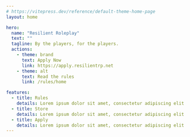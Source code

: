 ```yaml
---
# https://vitepress.dev/reference/default-theme-home-page
layout: home

hero:
  name: "Resilient Roleplay"
  text: ""
  tagline: By the players, for the players.
  actions:
    - theme: brand
      text: Apply Now
      link: https://apply.resilientrp.net
    - theme: alt
      text: Read the rules
      link: /rules/home

features:
  - title: Rules
    details: Lorem ipsum dolor sit amet, consectetur adipiscing elit
  - title: Store
    details: Lorem ipsum dolor sit amet, consectetur adipiscing elit
  - title: Apply
    details: Lorem ipsum dolor sit amet, consectetur adipiscing elit
---
```


